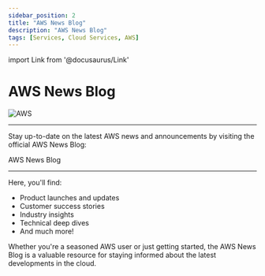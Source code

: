 ```yaml
---
sidebar_position: 2
title: "AWS News Blog"
description: "AWS News Blog"
tags: [Services, Cloud Services, AWS]
---
```


import Link from '@docusaurus/Link'

# AWS News Blog


<div className="col col--6" style={{ textAlign: 'center' }}>
				<img src="https://blog.adobe.com/en/publish/2021/08/31/media_1649ebc3fbbce0df508081913819d491fc3f7c7a9.png?width=750&format=png&optimize=medium" alt="AWS" style={{ width: '100%' }} />
</div>

---

Stay up-to-date on the latest AWS news and announcements by visiting the official AWS News Blog:


<Link class="button button--active button--primary" to="https://aws.amazon.com/blogs/aws/"> AWS News Blog</Link>

-----

Here, you'll find:

* Product launches and updates
* Customer success stories
* Industry insights
* Technical deep dives
* And much more!

Whether you're a seasoned AWS user or just getting started, the AWS News Blog is a valuable resource for staying informed about the latest developments in the cloud.

